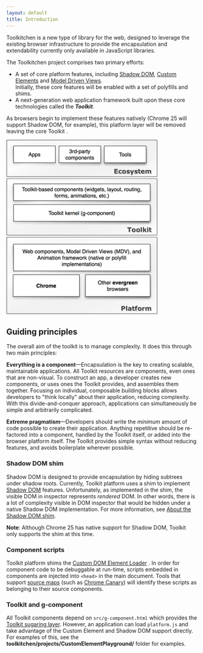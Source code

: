 ```yaml
---
layout: default
title: Introduction
---
```


Toolkitchen is a new type of library for the web, designed to leverage the existing browser infrastructure to provide the encapsulation and extendability currently only available in JavaScript libraries.

<p>The Toolkitchen project comprises two primary efforts:</p>

<ul>
    <li>A set of core platform features, including <a href="https://dvcs.w3.org/hg/webcomponents/raw-file/tip/spec/shadow/index.html">Shadow DOM</a>, <a href="https://dvcs.w3.org/hg/webcomponents/raw-file/tip/spec/custom/index.html">Custom Elements</a> and <a href="http://mdv.googlecode.com/git/docs/design_intro.html">Model Driven Views</a>.</li> Initially, these core features will be enabled with a set of polyfills and shims.
    <li>A next-generation web application framework built upon these core technologies called the <strong><em>Toolkit</em></strong>.</li>
</ul>

<p>As browsers begin to implement these features natively (Chrome 25 will support Shadow DOM, for example), this platform layer will be removed leaving the core Toolkit .</p>

<p>
<img src="images/architecture.png" alt="Image">
</p>
<h2>
Guiding principles
</h2>
<p>
The overall aim of the toolkit is to manage complexity. It does this through two main principles:
</p>
<p>
<strong>Everything is a component</strong>—Encapsulation is the key to creating scalable, maintainable applications. All Toolkit resources are components, even ones that are non-visual. To construct an app, a developer creates new components, or uses ones the Toolkit provides, and assembles them together. Focusing on individual, composable building blocks allows developers to "think locally" about their application, reducing complexity. With this divide-and-conquer approach, applications can simultaneously be simple and arbitrarily complicated.</p>
</p>
<p>
<strong>Extreme pragmatism</strong>—Developers should write the <em>minimum</em> amount of code possible to create their application. Anything repetitive should be re-factored into a component, handled by the Toolkit itself, or added into the browser platform itself. The Toolkit provides simple syntax without reducing features, and avoids boilerplate wherever possible.
</p>

<h3>
Shadow DOM shim
</h3>
<p>
Shadow DOM is designed to provide encapsulation by hiding subtrees under shadow roots. Currently, Toolkit platform uses a shim to implement <a href="https://dvcs.w3.org/hg/webcomponents/raw-file/tip/spec/shadow/index.html">Shadow DOM</a> features. Unfortunately, as implemented in the shim, the visible DOM in inspector represents <em>rendered</em> DOM. In other words, there is a lot of complexity visible in DOM inspector that would be hidden under a native Shadow DOM implementation. For more information, see <a href="shadow-dom-shim.html">About the Shadow DOM shim</a>.
</p>
<p class="alert">
<strong>Note</strong>: Although Chrome 25 has native support for Shadow DOM, Toolkit only supports the shim at this time.
</p>
<h3>
Component scripts
</h3>
<p>
Toolkit platform shims the <a href="https://dvcs.w3.org/hg/webcomponents/raw-file/tip/explainer/index.html#external-custom-elements-and-decorators">Custom DOM Element Loader</a> . In order for component code to be debuggable at run-time, scripts embedded in components are injected into <code>&lt;head&gt;</code> in the main document. Tools that support <a href="http://www.html5rocks.com/en/tutorials/developertools/sourcemaps/">source maps</a> (such as <a href="https://www.google.com/intl/en/chrome/browser/canary.html">Chrome Canary</a>) will identify these scripts as belonging to their source components.
</p>
<h3>
Toolkit and g-component
</h3>
<p>
All Toolkit components depend on <code>src/g-component.html</code> which provides the <a href="components.html">Toolkit sugaring layer</a>. However, an application can load <code>platform.js</code> and take advantage of the Custom Element and Shadow DOM support directly. For examples of this, see the <strong>toolkitchen/projects/CustomElementPlayground/</strong> folder for examples.
</p>
